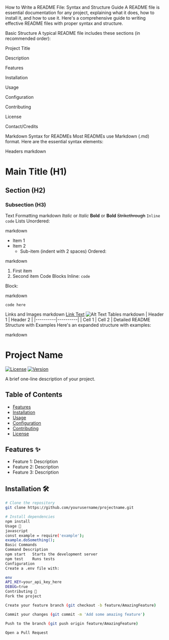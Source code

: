 How to Write a README File: Syntax and Structure Guide
A README file is essential documentation for any project, explaining what it does, how to install it, and how to use it. Here's a comprehensive guide to writing effective README files with proper syntax and structure.

Basic Structure
A typical README file includes these sections (in recommended order):

Project Title

Description

Features

Installation

Usage

Configuration

Contributing

License

Contact/Credits

Markdown Syntax for READMEs
Most READMEs use Markdown (.md) format. Here are the essential syntax elements:

Headers
markdown
# Main Title (H1)
## Section (H2)
### Subsection (H3)
Text Formatting
markdown
*Italic* or _Italic_
**Bold** or __Bold__
~~Strikethrough~~
`Inline code`
Lists
Unordered:

markdown
- Item 1
- Item 2
  - Sub-item (indent with 2 spaces)
Ordered:

markdown
1. First item
2. Second item
Code Blocks
Inline: `code`

Block:

markdown
```language
code here
```
Links and Images
markdown
[Link Text](URL)
![Alt Text](image-url)
Tables
markdown
| Header 1 | Header 2 |
|----------|----------|
| Cell 1   | Cell 2   |
Detailed README Structure with Examples
Here's an expanded structure with examples:

markdown
# Project Name

[![License](https://img.shields.io/badge/license-MIT-blue.svg)](LICENSE)
[![Version](https://img.shields.io/badge/version-1.0.0-green.svg)]()

A brief one-line description of your project.

## Table of Contents
- [Features](#features)
- [Installation](#installation)
- [Usage](#usage)
- [Configuration](#configuration)
- [Contributing](#contributing)
- [License](#license)

## Features ✨
- Feature 1: Description
- Feature 2: Description
- Feature 3: Description

## Installation 🛠️
```bash
# Clone the repository
git clone https://github.com/yourusername/projectname.git

# Install dependencies
npm install
Usage 🚀
javascript
const example = require('example');
example.doSomething();
Basic Commands
Command	Description
npm start	Starts the development server
npm test	Runs tests
Configuration
Create a .env file with:

env
API_KEY=your_api_key_here
DEBUG=true
Contributing 🤝
Fork the project

Create your feature branch (git checkout -b feature/AmazingFeature)

Commit your changes (git commit -m 'Add some amazing feature')

Push to the branch (git push origin feature/AmazingFeature)

Open a Pull Request
